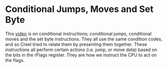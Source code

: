 # Conditional Jumps, Moves and Set Byte

This [video](https://www.youtube.com/watch?v=wsRHbXX8YJo) is on conditional instructions; conditional jumps, conditional moves and the set byte instructions. They all use the same condition codes, and so Creel tried to relate them by presenting them together. These instructions all perform certain actions (i.e. jump, or move data) based on the bits in the rFlags register. They are how we instruct the CPU to act on the flags.
